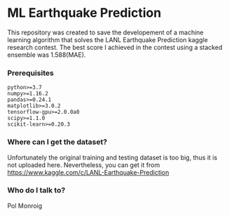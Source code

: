 # ML Earthquake Prediction #

This repository was created to save the developement of a machine learning algorithm that solves the LANL Earthquake Prediction kaggle research contest. The best score I achieved in the contest using a stacked ensemble was 1.588(MAE).

### Prerequisites ###

    python>=3.7
    numpy>=1.16.2
    pandas>=0.24.1
    matplotlib>=3.0.2
    tensorflow-gpu>=2.0.0a0
    scipy>=1.1.0
    scikit-learn>=0.20.3
    

### Where can I get the dataset? ###

Unfortunately the original training and testing dataset is too big, thus it is not uploaded here.
Nevertheless, you can get it from https://www.kaggle.com/c/LANL-Earthquake-Prediction

### Who do I talk to? ###

Pol Monroig
